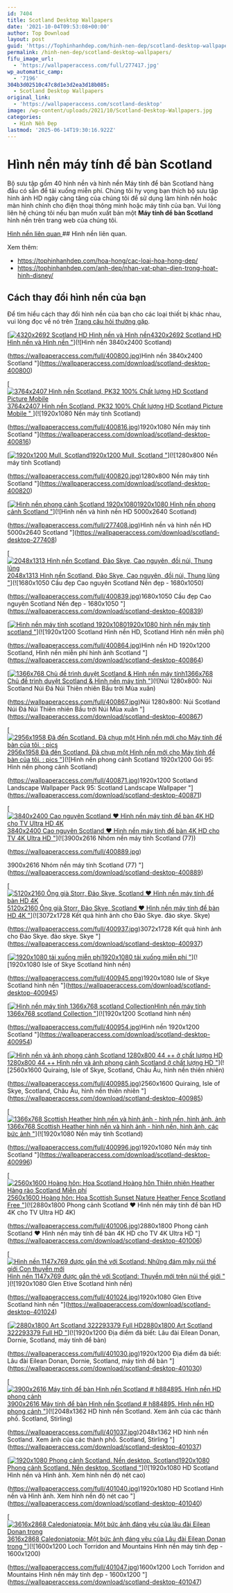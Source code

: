 ```yaml
---
id: 7404
title: Scotland Desktop Wallpapers
date: '2021-10-04T09:53:08+00:00'
author: Top Download
layout: post
guid: 'https://Tophinhanhdep.com/hinh-nen-dep/scotland-desktop-wallpapers/'
permalink: /hinh-nen-dep/scotland-desktop-wallpapers/
fifu_image_url:
  - 'https://wallpaperaccess.com/full/277417.jpg'
wp_automatic_camp:
  - '7196'
304b3d02510c47c8d1e3d2ea3d18b085:
  - Scotland Desktop Wallpapers
original_link:
  - 'https://wallpaperaccess.com/scotland-desktop'
image: /wp-content/uploads/2021/10/Scotland-Desktop-Wallpapers.jpg
categories:
  - Hình Nền Đẹp
lastmod: '2025-06-14T19:30:16.922Z'
---
```

# Hình nền máy tính để bàn Scotland

Bộ sưu tập gồm 40 hình nền và hình nền Máy tính để bàn Scotland hàng đầu có sẵn để tải xuống miễn phí. Chúng tôi hy vọng bạn thích bộ sưu tập hình ảnh HD ngày càng tăng của chúng tôi để sử dụng làm hình nền hoặc màn hình chính cho điện thoại thông minh hoặc máy tính của bạn. Vui lòng liên hệ chúng tôi nếu bạn muốn xuất bản một **Máy tính để bàn Scotland** hình nền trên trang web của chúng tôi.

[Hình nền liên quan ](#related) ## Hình nền liên quan.

   
 Xem thêm:

   
- <https://tophinhanhdep.com/hoa-hong/cac-loai-hoa-hong-dep/>
- <https://tophinhanhdep.com/anh-dep/nhan-vat-phan-dien-trong-hoat-hinh-disney/>

## Cách thay đổi hình nền của bạn

Để tìm hiểu cách thay đổi hình nền của bạn cho các loại thiết bị khác nhau, vui lòng đọc về nó trên [Trang câu hỏi thường gặp](https://tophinhanhdep.com/faq/).

  
[[![4320x2692 Scotland HD Hình nền và Hình nền](https://wallpaperaccess.com/full/277417.jpg)4320x2692 Scotland HD Hình nền và Hình nền "](https://wallpaperaccess.com/download/scotland-desktop-277417)](![Hình nền 3840x2400 Scotland)

(https://wallpaperaccess.com/full/400800.jpg)Hình nền 3840x2400 Scotland "](https://wallpaperaccess.com/download/scotland-desktop-400800)

[[![3764x2407 Hình nền Scotland, PK32 100% Chất lượng HD Scotland Picture Mobile](https://wallpaperaccess.com/full/400808.jpg)3764x2407 Hình nền Scotland, PK32 100% Chất lượng HD Scotland Picture Mobile " ](https://wallpaperaccess.com/download/scotland-desktop-400808)](![1920x1080 Nền máy tính Scotland)

(https://wallpaperaccess.com/full/400816.jpg)1920x1080 Nền máy tính Scotland "](https://wallpaperaccess.com/download/scotland-desktop-400816)

[[![1920x1200 Mull, Scotland](https://wallpaperaccess.com/full/277421.jpg)1920x1200 Mull, Scotland "](https://wallpaperaccess.com/download/scotland-desktop-277421)](![1280x800 Nền máy tính Scotland)

(https://wallpaperaccess.com/full/400820.jpg)1280x800 Nền máy tính Scotland "](https://wallpaperaccess.com/download/scotland-desktop-400820)

[[![Hình nền phong cảnh Scotland 1920x1080](https://wallpaperaccess.com/full/400821.jpg)1920x1080 Hình nền phong cảnh Scotland "](https://wallpaperaccess.com/download/scotland-desktop-400821)](![Hình nền và hình nền HD 5000x2640 Scotland)

(https://wallpaperaccess.com/full/277408.jpg)Hình nền và hình nền HD 5000x2640 Scotland "](https://wallpaperaccess.com/download/scotland-desktop-277408)

[[![2048x1313 Hình nền Scotland, Đảo Skye, Cao nguyên, đồi núi, Thung lũng](https://wallpaperaccess.com/full/400835.jpg)2048x1313 Hình nền Scotland, Đảo Skye, Cao nguyên, đồi núi, Thung lũng "](https://wallpaperaccess.com/download/scotland-desktop-400835)](![1680x1050 Cầu đẹp Cao nguyên Scotland Nền đẹp - 1680x1050)

(https://wallpaperaccess.com/full/400839.jpg)1680x1050 Cầu đẹp Cao nguyên Scotland Nền đẹp - 1680x1050 "](https://wallpaperaccess.com/download/scotland-desktop-400839)

[[![Hình nền máy tính scotland 1920x1080](https://wallpaperaccess.com/full/400863.jpg)1920x1080 hình nền máy tính scotland "](https://wallpaperaccess.com/download/scotland-desktop-400863)](![1920x1200 Scotland Hình nền HD, Scotland Hình nền miễn phí)

(https://wallpaperaccess.com/full/400864.jpg)Hình nền HD 1920x1200 Scotland, Hình nền miễn phí hình ảnh Scotland "](https://wallpaperaccess.com/download/scotland-desktop-400864)

[[![1366x768 Chủ đề trình duyệt Scotland & Hình nền máy tính](https://wallpaperaccess.com/full/400865.jpg)1366x768 Chủ đề trình duyệt Scotland &amp; Hình nền máy tính "](https://wallpaperaccess.com/download/scotland-desktop-400865)](![Núi 1280x800: Núi Scotland Núi Đá Núi Thiên nhiên Bầu trời Mùa xuân)

(https://wallpaperaccess.com/full/400867.jpg)Núi 1280x800: Núi Scotland Núi Đá Núi Thiên nhiên Bầu trời Núi Mùa xuân "](https://wallpaperaccess.com/download/scotland-desktop-400867)

[[![2956x1958 Đã đến Scotland.  Đã chụp một Hình nền mới cho Máy tính để bàn của tôi.  : pics](https://wallpaperaccess.com/full/400869.jpg)2956x1958 Đã đến Scotland. Đã chụp một Hình nền mới cho Máy tính để bàn của tôi. : pics "](https://wallpaperaccess.com/download/scotland-desktop-400869)](![Hình nền phong cảnh Scotland 1920x1200 Gói 95: Hình nền phong cảnh Scotland)

(https://wallpaperaccess.com/full/400871.jpg)1920x1200 Scotland Landscape Wallpaper Pack 95: Scotland Landscape Wallpaper "](https://wallpaperaccess.com/download/scotland-desktop-400871)

[[![3840x2400 Cao nguyên Scotland ❤ Hình nền máy tính để bàn 4K HD cho TV Ultra HD 4K](https://wallpaperaccess.com/full/400878.jpg)3840x2400 Cao nguyên Scotland ❤ Hình nền máy tính để bàn 4K HD cho TV 4K Ultra HD "](https://wallpaperaccess.com/download/scotland-desktop-400878)](![3900x2616 Nhóm nền máy tính Scotland (77))

(https://wallpaperaccess.com/full/400889.jpg)

3900x2616 Nhóm nền máy tính Scotland (77) "](https://wallpaperaccess.com/download/scotland-desktop-400889)

[[![5120x2160 Ông già Storr, Đảo Skye, Scotland ❤ Hình nền máy tính để bàn HD 4K](https://wallpaperaccess.com/full/400921.jpg)5120x2160 Ông già Storr, Đảo Skye, Scotland ❤ Hình nền máy tính để bàn HD 4K "](https://wallpaperaccess.com/download/scotland-desktop-400921)](![3072x1728 Kết quả hình ảnh cho Đảo Skye.  đảo skye.  Skye)

(https://wallpaperaccess.com/full/400937.jpg)3072x1728 Kết quả hình ảnh cho Đảo Skye. đảo skye. Skye "](https://wallpaperaccess.com/download/scotland-desktop-400937)

[[![1920x1080 tải xuống miễn phí](https://wallpaperaccess.com/full/400941.jpg)1920x1080 tải xuống miễn phí "](https://wallpaperaccess.com/download/scotland-desktop-400941)](![1920x1080 Isle of Skye Scotland hình nền)

(https://wallpaperaccess.com/full/400945.png)1920x1080 Isle of Skye Scotland hình nền "](https://wallpaperaccess.com/download/scotland-desktop-400945)

[[![Hình nền máy tính 1366x768 scotland Collection](https://wallpaperaccess.com/full/400952.jpg)Hình nền máy tính 1366x768 scotland Collection "](https://wallpaperaccess.com/download/scotland-desktop-400952)](![1920x1200 Scotland hình nền)

(https://wallpaperaccess.com/full/400954.jpg)Hình nền 1920x1200 Scotland "](https://wallpaperaccess.com/download/scotland-desktop-400954)

[[![Hình nền và ảnh phong cảnh Scotland 1280x800 44 ++ ở chất lượng HD](https://wallpaperaccess.com/full/400982.jpg)1280x800 44 ++ Hình nền và ảnh phong cảnh Scotland ở chất lượng HD "](https://wallpaperaccess.com/download/scotland-desktop-400982)](![2560x1600 Quiraing, Isle of Skye, Scotland, Châu Âu, hình nền thiên nhiên)

(https://wallpaperaccess.com/full/400985.jpg)2560x1600 Quiraing, Isle of Skye, Scotland, Châu Âu, hình nền thiên nhiên "](https://wallpaperaccess.com/download/scotland-desktop-400985)

[[![1366x768 Scottish Heather hình nền và hình ảnh - hình nền, hình ảnh, ảnh](https://wallpaperaccess.com/full/400990.jpg)1366x768 Scottish Heather hình nền và hình ảnh - hình nền, hình ảnh, các bức ảnh "](https://wallpaperaccess.com/download/scotland-desktop-400990)](![1920x1080 Nền máy tính Scotland)

(https://wallpaperaccess.com/full/400996.jpg)1920x1080 Nền máy tính Scotland "](https://wallpaperaccess.com/download/scotland-desktop-400996)

[[![2560x1600 Hoàng hôn: Hoa Scotland Hoàng hôn Thiên nhiên Heather Hàng rào Scotland Miễn phí](https://wallpaperaccess.com/full/401000.jpg)2560x1600 Hoàng hôn: Hoa Scottish Sunset Nature Heather Fence Scotland Free "](https://wallpaperaccess.com/download/scotland-desktop-401000)](![2880x1800 Phong cảnh Scotland ❤ Hình nền máy tính để bàn HD 4K cho TV Ultra HD 4K)

(https://wallpaperaccess.com/full/401006.jpg)2880x1800 Phong cảnh Scotland ❤ Hình nền máy tính để bàn 4K HD cho TV 4K Ultra HD "](https://wallpaperaccess.com/download/scotland-desktop-401006)

[[![Hình nền 1147x769 được gắn thẻ với Scotland: Những đám mây núi thế giới Con thuyền mới](https://wallpaperaccess.com/full/401014.jpg)Hình nền 1147x769 được gắn thẻ với Scotland: Thuyền mới trên núi thế giới " ](https://wallpaperaccess.com/download/scotland-desktop-401014)](![1920x1080 Glen Etive Scotland hình nền)

(https://wallpaperaccess.com/full/401024.jpg)1920x1080 Glen Etive Scotland hình nền "](https://wallpaperaccess.com/download/scotland-desktop-401024)

[[![2880x1800 Art Scotland 322293379 Full HD](https://wallpaperaccess.com/full/401029.jpg)2880x1800 Art Scotland 322293379 Full HD "](https://wallpaperaccess.com/download/scotland-desktop-401029)](![1920x1200 Địa điểm đã biết: Lâu đài Eilean Donan, Dornie, Scotland, máy tính để bàn)

(https://wallpaperaccess.com/full/401030.jpg)1920x1200 Địa điểm đã biết: Lâu đài Eilean Donan, Dornie, Scotland, máy tính để bàn "](https://wallpaperaccess.com/download/scotland-desktop-401030)

[[![3900x2616 Máy tính để bàn Hình nền Scotland # h884895.  Hình nền HD phong cảnh](https://wallpaperaccess.com/full/401032.jpg)3900x2616 Máy tính để bàn Hình nền Scotland # h884895. Hình nền HD phong cảnh "](https://wallpaperaccess.com/download/scotland-desktop-401032)](![2048x1362 HD hình nền Scotland.  Xem ảnh của các thành phố.  Scotland, Stirling)

(https://wallpaperaccess.com/full/401037.jpg)2048x1362 HD hình nền Scotland. Xem ảnh của các thành phố. Scotland, Stirling "](https://wallpaperaccess.com/download/scotland-desktop-401037)

[[![1920x1080 Phong cảnh Scotland.  Nền desktop.  Scotland](https://wallpaperaccess.com/full/401039.jpg)1920x1080 Phong cảnh Scotland. Nền desktop. Scotland "](https://wallpaperaccess.com/download/scotland-desktop-401039)](![1920x1080 HD Scotland Hình nền và Hình ảnh.  Xem hình nền độ nét cao)

(https://wallpaperaccess.com/full/401040.jpg)1920x1080 HD Scotland Hình nền và Hình ảnh. Xem hình nền độ nét cao "](https://wallpaperaccess.com/download/scotland-desktop-401040)

[[![3616x2868 Caledoniatopia: Một bức ảnh đáng yêu của lâu đài Eilean Donan trong](https://wallpaperaccess.com/full/401042.jpg)3616x2868 Caledoniatopia: Một bức ảnh đáng yêu của Lâu đài Eilean Donan trong "](https://wallpaperaccess.com/download/scotland-desktop-401042)](![1600x1200 Loch Torridon and Mountains Hình nền máy tính đẹp - 1600x1200)

(https://wallpaperaccess.com/full/401047.jpg)1600x1200 Loch Torridon and Mountains Hình nền máy tính đẹp - 1600x1200 "](https://wallpaperaccess.com/download/scotland-desktop-401047)
